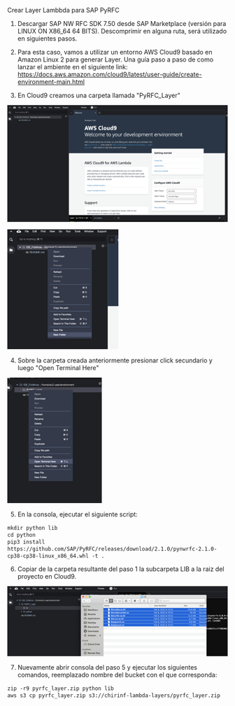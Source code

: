 Crear Layer Lambbda para SAP PyRFC

1) Descargar SAP NW RFC SDK 7.50 desde SAP Marketplace (versión para LINUX ON X86_64 64 BITS). Descomprimir en alguna ruta, será utilizado en siguientes pasos.

2) Para esta caso, vamos a utilizar un entorno AWS Cloud9 basado en Amazon Linux 2 para generar Layer. Una guía paso a paso de como lanzar el ambiente en el siguiente link: https://docs.aws.amazon.com/cloud9/latest/user-guide/create-environment-main.html

3) En Cloud9 creamos una carpeta llamada "PyRFC_Layer"

  ![](images/Lambda_Layer_PyRFC_ES/2020-11-19T20-58-33.png)

  ![](images/Lambda_Layer_PyRFC_ES/2020-11-19T20-58-42.png)

4) Sobre la carpeta creada anteriormente presionar click secundario y luego "Open Terminal Here"

![](images/Lambda_Layer_PyRFC_ES/2020-11-19T21-00-40.png)

5) En la consola, ejecutar el siguiente script:

```console
mkdir python lib
cd python
pip3 install https://github.com/SAP/PyRFC/releases/download/2.1.0/pynwrfc-2.1.0-cp38-cp38-linux_x86_64.whl -t .
```

6) Copiar de la carpeta resultante del paso 1 la subcarpeta LIB a la raiz del proyecto en Cloud9.

![](images/Lambda_Layer_PyRFC_ES/2020-11-19T21-07-08.png)

7) Nuevamente abrir consola del paso 5 y ejecutar los siguientes comandos, reemplazado nombre del bucket con el que corresponda:

```console
zip -r9 pyrfc_layer.zip python lib
aws s3 cp pyrfc_layer.zip s3://chirinf-lambda-layers/pyrfc_layer.zip
```
